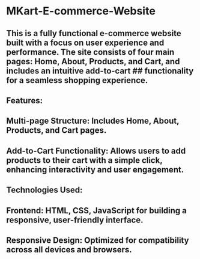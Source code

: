 # MKart-E-commerce-Website
## This is a fully functional e-commerce website built with a focus on user experience and performance. The site consists of four main pages: Home, About, Products, and Cart, and includes an intuitive add-to-cart ## functionality for a seamless shopping experience.

## Features:
## Multi-page Structure: Includes Home, About, Products, and Cart pages.

## Add-to-Cart Functionality: Allows users to add products to their cart with a simple click, enhancing interactivity and user engagement.

## Technologies Used:
## Frontend: HTML, CSS, JavaScript for building a responsive, user-friendly interface.

## Responsive Design: Optimized for compatibility across all devices and browsers.

